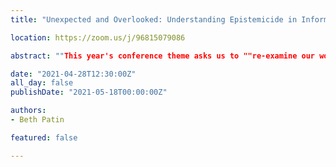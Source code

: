 ```yaml
---
title: "Unexpected and Overlooked: Understanding Epistemicide in Information Science"

location: https://zoom.us/j/96815079086

abstract: ""This year's conference theme asks us to ""re-examine our work by seeking overlooked, under-cited, and emergent voices and scholarship, and transformative methodologies, partnerships, and relationships within and beyond our field"". Indeed, the information professions need a paradigmatic shift to examine the ways we have systematically undermined knowledge systems falling outside of Western traditions. Epistemicide is the killing, silencing, annihilation, or devaluing of a knowledge system. Epistemicide happens when epistemic injustices are persistent, systematic, and collectively work as a structured oppression of particular ways of knowing. Addressing epistemicide is critical for information professionals because we task ourselves with handling knowledge from every field. There has to be a reckoning before the paradigm can truly shift; if there is no acknowledgement of injustice, there is no room for justice."

date: "2021-04-28T12:30:00Z"
all_day: false
publishDate: "2021-05-18T00:00:00Z"

authors:
- Beth Patin 

featured: false

---
```

